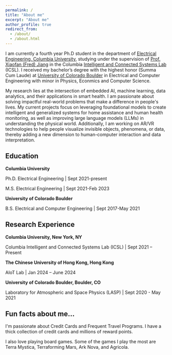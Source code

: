 ```yaml
---
permalink: /
title: "About me"
excerpt: "About me"
author_profile: true
redirect_from: 
  - /about/
  - /about.html
---
```


I am currently a fourth year Ph.D student in the department of [Electrical Engineering, Columbia University](https://www.ee.columbia.edu/), studying under the supervision of [Prof. Xiaofan (Fred) Jiang](http://fredjiang.com/) in the Columbia [Intelligent and Connected Systems Lab](http://icsl.ee.columbia.edu/) (ICSL). I received my bachelor’s degree with the highest honor (Summa Cum Laude) at [University of Colorado Boulder](https://www.colorado.edu/ecee/) in Electrical and Computer Engineering with minor in Physics, Econmics and Computer Science. 

My research lies at the intersection of embedded AI, machine learning, data analytics, and their applications in smart health. I am passionate about solving impactful real-world problems that make a difference in people's lives. My current projects focus on leveraging foundational models to create intelligent and generalized systems for home assistance and human health monitoring, as well as improving large language models (LLMs) in understanding the physical world. Additionally, I am working on AR/VR technologies to help people visualize invisible objects, phenomena, or data, thereby adding a new dimension to human-computer interaction and data interpretation.


Education
---

<b>Columbia University</b>

Ph.D. Electrical Engineering  \| Sept 2021-present

M.S. Electrical Engineering  \| Sept 2021-Feb 2023

<b>University of Colorado Boulder</b>

B.S. Electrical and Computer Engineering  \| Sept 2017-May 2021


Research Experience
---
<b>Columbia University, New York, NY</b>

Columbia Intelligent and Connected Systems Lab (ICSL) \| Sept 2021 – Present

<b>The Chinese University of Hong Kong, Hong Kong</b>

AIoT Lab \| Jan 2024 – June 2024

<b>University of Colorado Boulder, Boulder, CO</b>

Laboratory for Atmospheric and Space Physics (LASP) \| Sept 2020 - May 2021


Fun facts about me…
---
<p>I'm passionate about Credit Cards and Frequent Travel Programs. I have a thick collection of credit cards and millions of reward points.</p> 
<p>I also love playing board games. Some of the games I play the most are Terra Mystica, Terraforming Mars, Ark Nova, and Agricola.</p>